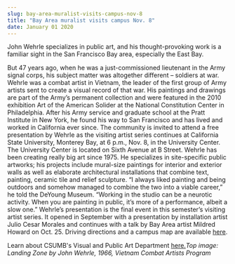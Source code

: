 ```yaml
---
slug: bay-area-muralist-visits-campus-nov-8
title: "Bay Area muralist visits campus Nov. 8"
date: January 01 2020
---
```


<p>John Wehrle specializes in public art, and his thought-provoking work is a familiar sight in the San Francisco Bay area, especially the East Bay.
</p><p>But 47 years ago, when he was a just-commissioned lieutenant in the Army signal corps, his subject matter was altogether different – soldiers at war. Wehrle was a combat artist in Vietnam, the leader of the first group of Army artists sent to create a visual record of that war. His paintings and drawings are part of the Army’s permanent collection and were featured in the 2010 exhibition Art of the American Solider at the National Constitution Center in Philadelphia. After his Army service and graduate school at the Pratt Institute in New York, he found his way to San Francisco and has lived and worked in California ever since. The community is invited to attend a free presentation by Wehrle as the visiting artist series continues at California State University, Monterey Bay, at 6 p.m., Nov. 8, in the University Center. The University Center is located on Sixth Avenue at B Street. Wehrle has been creating really big art since 1975. He specializes in site-specific public artworks; his projects include mural-size paintings for interior and exterior walls as well as elaborate architectural installations that combine text, painting, ceramic tile and relief sculpture. “I always liked painting and being outdoors and somehow managed to combine the two into a viable career,” he told the DeYoung Museum. “Working in the studio can be a neurotic activity. When you are painting in public, it’s more of a performance, albeit a slow one.” Wehrle’s presentation is the final event in this semester’s visiting artist series. It opened in September with a presentation by installation artist Julio Cesar Morales and continues with a talk by Bay Area artist Mildred Howard on Oct. 25. Driving directions and a campus map are available <a href="http://csumb.edu/map">here</a>. 
</p><p>Learn about CSUMB's Visual and Public Art Department <a href="http://csumb.edu/art">here.</a><em>Top image: Landing Zone by John Wehrle, 1966, Vietnam Combat Artists Program</em>
</p>

